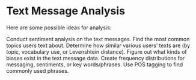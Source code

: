 # Text Message Analysis <br>
Here are some possible ideas for analysis:

Conduct sentiment analysis on the text messages.
Find the most common topics users text about.
Determine how similar various users’ texts are (by topic, vocabulary use, or Levenshtein distance).
Figure out what kinds of biases exist in the text message data.
Create frequency distributions for messaging, sentiments, or key words/phrases.
Use POS tagging to find commonly used phrases.